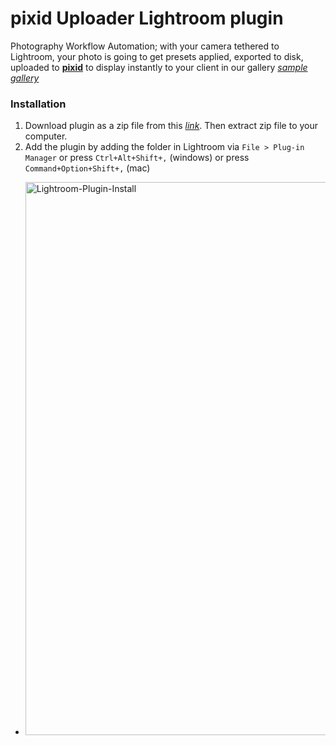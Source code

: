 # pixid Uploader Lightroom plugin
Photography Workflow Automation; with your camera tethered to Lightroom, your photo is going to get presets applied, exported to disk, uploaded to **[pixid](https://www.pixid.app/)** to display instantly to your client in our gallery *[sample gallery](https://www.pixid.app/g/48cb0cfa3aca694199ded43e1112f3ab)*

### Installation
1. Download plugin as a zip file from this *[link](https://github.com/three-sixty-five-labs/pixid-lightroom-plugin/archive/refs/heads/main.zip)*. Then extract zip file to your computer.
2. Add the plugin by adding the folder in Lightroom via `File > Plug-in Manager` or press `Ctrl+Alt+Shift+,` (windows) or press `Command+Option+Shift+,` (mac)
 - <img width="885" alt="Lightroom-Plugin-Install" src="https://github.com/three-sixty-five-labs/pixid-lightroom-plugin/assets/3371594/c77013ca-eb0d-44bc-ad78-a358badf0f4f">

